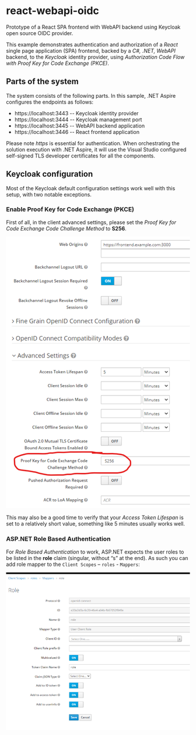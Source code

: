 # react-webapi-oidc
Prototype of a React SPA frontend with WebAPI backend using Keycloak open source OIDC provider.

This example demonstrates authentication and authorization of a *React* single page application (SPA) frontend,
backed by a *C#, .NET, WebAPI* backend, to the *Keycloak* identity provider, using 
*Authorization Code Flow with Proof Key for Code Exchange (PKCE)*.

## Parts of the system
The system consists of the following parts. In this sample, .NET Aspire configures the endpoints as follows:

- https://localhost:3443 -- Keycloak identity provider
- https://localhost:3444 -- Keycloak management port
- https://localhost:3445 -- WebAPI backend application
- https://localhost:3446 -- React frontend application

Please note *https* is essential for authentication. When orchestrating the solution execution with .NET Aspire,
it will use the Visual Studio configured self-signed TLS developer certificates for all the components.

## Keycloak configuration

Most of the Keycloak default configuration settings work well with this setup, with two notable exceptions.

### Enable Proof Key for Code Exchange (PKCE)
First of all, in the client advanced settings, please set 
the *Proof Key for Code Exchange Code Challenge Method* to **S256**.

![PKCE Challenge Method](pictures/pkce-method.png)

This may also be a good time to verify that your *Access Token Lifespan* is set to 
a relatively short value, something like 5 minutes usually works well.

### ASP.NET Role Based Authentication
For *Role Based Authentication* to work, ASP.NET expects the user roles to be listed in 
the **role** claim (singular, without “s” at the end). As such you can add role mapper to 
the `Client Scopes` – `roles` - `Mappers`:

![Role Mapper](pictures/role-mapper.png)